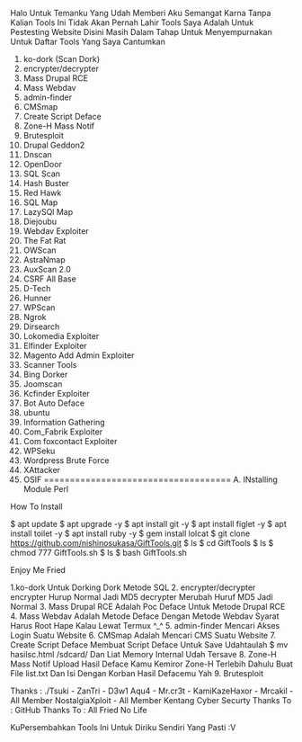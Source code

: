 Halo Untuk Temanku Yang Udah Memberi Aku Semangat Karna Tanpa Kalian Tools Ini Tidak Akan Pernah Lahir
Tools Saya Adalah Untuk Pestesting Website 
Disini Masih Dalam Tahap Untuk Menyempurnakan 
Untuk Daftar Tools Yang Saya Cantumkan 

  1. ko-dork (Scan Dork)
  2. encrypter/decrypter
  3. Mass Drupal RCE
  4. Mass Webdav
  5. admin-finder
  6. CMSmap
  7. Create Script Deface
  8. Zone-H Mass Notif
  9. Brutesploit
  10. Drupal Geddon2
  11. Dnscan
  12. OpenDoor
  13. SQL Scan
  14. Hash Buster
  15. Red Hawk
  16. SQL Map
  17. LazySQl Map
  18. Diejoubu
  19. Webdav Exploiter
  20. The Fat Rat
  21. OWScan
  22. AstraNmap
  23. AuxScan 2.0
  24. CSRF All Base
  25. D-Tech
  26. Hunner
  27. WPScan
  28. Ngrok
  29. Dirsearch
  30. Lokomedia Exploiter
  31. Elfinder Exploiter
  32. Magento Add Admin Exploiter
  33. Scanner Tools
  34. Bing Dorker
  35. Joomscan
  36. Kcfinder Exploiter
  37. Bot Auto Deface
  38. ubuntu
  39. Information Gathering
  40. Com_Fabrik Exploiter
  41. Com foxcontact Exploiter
  42. WPSeku
  43. Wordpress Brute Force
  44. XAttacker
  45. OSIF
 ====================================
  A. INstalling Module Perl
  
  
  How To Install
  
  $ apt update
  $ apt upgrade -y
  $ apt install git -y
  $ apt install figlet -y
  $ apt install toilet -y
  $ apt install ruby -y
  $ gem install lolcat
  $ git clone https://github.com/nishinosukasa/GiftTools.git
  $ ls
  $ cd GiftTools
  $ ls
  $ chmod 777 GiftTools.sh
  $ ls
  $ bash GiftTools.sh
  
  Enjoy Me Fried 
  
  1.ko-dork
  Untuk Dorking Dork Metode SQL
  2. encrypter/decrypter
  encrypter Hurup Normal Jadi MD5
  decrypter Merubah Huruf MD5 Jadi Normal
  3. Mass Drupal RCE
  Adalah Poc Deface Untuk Metode Drupal RCE
  4. Mass Webdav
  Adalah Metode Deface Dengan Metode Webdav Syarat Harus Root Hape Kalau Lewat Termux ^_^ 
  5. admin-finder
  Mencari Akses Login Suatu Website 
  6. CMSmap
  Adalah Mencari CMS Suatu Website 
  7. Create Script Deface
  Membuat Script Deface Untuk Save Udahtaulah
  $ mv hasilsc.html /sdcard/
  Dan Liat Memory Internal Udah Tersave
  8. Zone-H Mass Notif
  Upload Hasil Deface Kamu Kemiror Zone-H
  Terlebih Dahulu Buat File list.txt Dan Isi Dengan Korban Hasil Defacemu Yah
  9. Brutesploit
  
  
  
  Thanks : ./Tsuki - ZanTri - D3w1 Aqu4 - Mr.cr3t - KamiKazeHaxor - Mrcakil - All Member NostalgiaXploit - All Member Kentang Cyber Securty
  Thanks To : GitHub
  Thanks To : All Fried No Life 
  
  KuPersembahkan Tools Ini Untuk Diriku Sendiri Yang Pasti :V 

